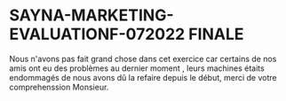 # SAYNA-MARKETING-EVALUATIONF-072022 FINALE
Nous n'avons pas fait grand chose dans cet exercice car certains de nos amis ont eu des problèmes au dernier moment , leurs machines étaits endommagés de nous avons dû la refaire depuis le début, merci de votre comprehenssion Monsieur. 
